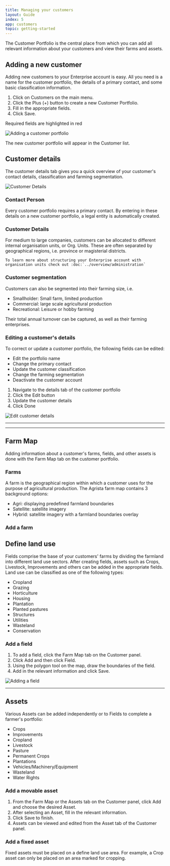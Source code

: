 ```yaml
---
title: Managing your customers
layout: Guide
index: 5
app: customers
topic: getting-started
---
```


The Customer Portfolio is the central place from which you can add all relevant information about your customers and view their farms and assets.

## Adding a new customer

Adding new customers to your Enterprise account is easy. All you need is a name for the customer portfolio, the details of a primary contact, and some basic classification information.

1. Click on Customers on the main menu.
2. Click the Plus (+) button to create a new Customer Portfolio.
3. Fill in the appropriate fields.
4. Click Save. 

Required fields are highlighted in red

![Adding a customer portfolio](images/ENT_customer_add.jpg)

The new customer portfolio will appear in the Customer list.

## Customer details

The customer details tab gives you a quick overview of your customer's contact details, classification and farming segmentation.

![Customer Details](images/ENT_customer_details.jpg)


### Contact Person


Every customer portfolio requires a primary contact. By entering in these details on a new customer portfolio, a legal entity is automatically created.

### Customer Details 

For medium to large companies, customers can be allocated to different internal organisation units, or Org. Units. These are often separated by geographical regions, i.e. province or magisterial districts. 

	To learn more about structuring your Enterprise account with organisation units check out :doc:`../overview/administration`

### Customer segmentation


Customers can also be segmented into their farming size, i.e.

* Smallholder: Small farm, limited production
* Commercial: large scale agricultural production
* Recreational: Leisure or hobby farming

Their total annual turnover can be captured, as well as their farming enterprises.

### Editing a customer's details

To correct or update a customer portfolio, the following fields can be edited:

* Edit the portfolio name
* Change the primary contact
* Update the customer classification
* Change the farming segmentation
* Deactivate the customer account

1. Navigate to the details tab of the customer portfolio
2. Click the Edit button
3. Update the customer details
4. Click Done

![Edit customer details](images/ENT_customer_details_edit.jpg)

------------

-----------

## Farm Map

Adding information about a customer's farms, fields, and other assets is done with the Farm Map tab on the customer portfolio.

### Farms

A farm is the geographical region within which a customer uses for the purpose of agricultural production. The Agrista farm map contains 3 background options:

* Agri: displaying predefined farmland boundaries
* Satellite: satellite imagery
* Hybrid: satellite imagery with a farmland boundaries overlay

### Add a farm




## Define land use

Fields comprise the base of your customers' farms by dividing the farmland into different land use sectors. After creating fields, assets such as Crops, Livestock, Improvements and others can be added in the appropriate fields.
Land use can be classified as one of the following types:

* Cropland
* Grazing
* Horticulture
* Housing
* Plantation
* Planted pastures
* Structures
* Utilities
* Wasteland
* Conservation

### Add a field

1. To add a field, click the Farm Map tab on the Customer panel.
2. Click Add and then click Field.
3. Using the polygon tool on the map, draw the boundaries of the field.
4. Add in the relevant information and click Save.

![Adding a field](images/ENT_field_add.jpg)

------

## Assets

Various Assets can be added independently or to Fields to complete a farmer's portfolio:

* Crops 
* Improvements 
* Cropland 
* Livestock 
* Pasture
* Permanent Crops
* Plantations
* Vehicles/Machinery/Equipment
* Wasteland
* Water Rights

### Add a movable asset

1. From the Farm Map or the Assets tab on the Customer panel, click Add and choose the desired Asset.
2. After selecting an Asset, fill in the relevant information.
3. Click Save to finish.
4. Assets can be viewed and edited from the Asset tab of the Customer panel.

### Add a fixed asset

Fixed assets must be placed on a define land use area. For example, a Crop asset can only be placed on an area marked for cropping.
